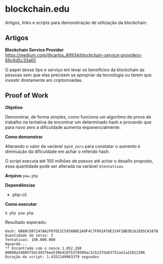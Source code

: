 # blockchain.edu
Artigos, links e scripts para demonstração de utilização da blockchain.

## Artigos

**Blockchain Service Provider**
https://medium.com/@carlos_49934/blockchain-service-providers-66c6d5c33a65

O papel desse tipo e serviço em levar os benefícios da blockchain às pessoas sem que elas precisem se apropriar da tecnologia ou terem que investir diretamente em criptomoedas.


## Proof of Work

**Objetivo**

Demonstrar, de forma simples, como funciona um algoritmo de prova de trabalho na tentativa de encontrar um determinado hash e provando que para novo zero a dificuldade aumenta exponencialmente.

**Como demonstrar**

Alterando o valor da variável `$qtd_zero` para constatar o aumento e diminuição da dificuldade em achar o referido hash.

O script executa até 100 milhões de *passos* até achar o desafio proposto, essa quantidade pode ser alterada na variável `$tentativas`.

**Arquivo**
`pow.php`

**Dependências**

* php-cli

**Como executar**

```shell
$ php pow.php
```

Resultado esperado:

```
Hash: 6B88C087247AA2F07EE1C5956B8E1A9F4C7F892A70E324F1BB3D161E05CA107B
Quantidade de zeros: 5
Tentativas: 100.000.000
Aguarde...
** Encontrado com o nonce 1.052.288
00000a54805f5dc49276ee530b42075378509ac3cb137da83752ae1a21012206
Duração do script: 1.4352149963379 segundos
```


